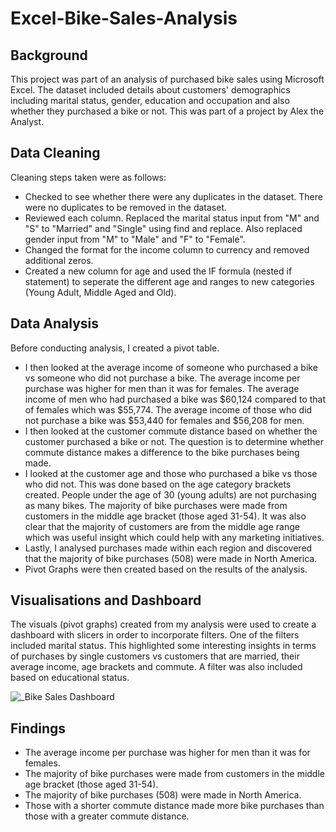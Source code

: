 # Excel-Bike-Sales-Analysis


## Background 
This project was part of an analysis of purchased bike sales using Microsoft Excel. The dataset included details about customers' demographics including marital status, gender, education and occupation and also whether they purchased a bike or not. This was part of a project by Alex the Analyst. 

## Data Cleaning
Cleaning steps taken were as follows: 
* Checked to see whether there were any duplicates in the dataset. There were no duplicates to be removed in the dataset.
* Reviewed each column. Replaced the marital status input from "M" and "S" to "Married" and "Single" using find and replace. Also replaced gender input from "M" to "Male" and "F" to "Female".
* Changed the format for the income column to currency and removed additional zeros.
* Created a new column for age and used the IF formula (nested if statement) to seperate the different age and ranges to new categories (Young Adult, Middle Aged and Old). 

## Data Analysis
Before conducting analysis, I created a pivot table. 
* I then looked at the average income of someone who purchased a bike vs someone who did not purchase a bike. The average income per purchase was higher for men than it was for females. The average income of men who had purchased a bike was $60,124 compared to that of females which was $55,774. The average income of those who did not purchase a bike was $53,440 for females and $56,208 for men. 
* I then looked at the customer commute distance based on whether the customer purchased a bike or not. The question is to determine whether commute distance makes a difference to the bike purchases being made. 
* I looked at the customer age and those who purchased a bike vs those who did not. This was done based on the age category brackets created. People under the age of 30 (young adults) are not purchasing as many bikes. The majority of bike purchases were made from customers in the middle age bracket (those aged 31-54). It was also clear that the majority of customers are from the middle age range which was useful insight which could help with any marketing initiatives. 
* Lastly, I analysed purchases made within each region and discovered that the majority of bike purchases (508) were made in North America.
* Pivot Graphs were then created based on the results of the analysis.

## Visualisations and Dashboard
The visuals (pivot graphs) created from my analysis were used to create a dashboard with slicers in order to incorporate filters. One of the filters included marital status. This highlighted some interesting insights in terms of purchases by single customers vs customers that are married, their average income, age brackets and commute. A filter was also included based on educational status.  

![_Bike Sales Dashboard](https://github.com/MariaTayo/Excel-Bikes-Sales-Analysis/assets/117232459/8f60fa00-992c-400c-855b-f7539b940fb3)

## Findings
* The average income per purchase was higher for men than it was for females.
* The majority of bike purchases were made from customers in the middle age bracket (those aged 31-54).
* The majority of bike purchases (508) were made in North America.
* Those with a shorter commute distance made more bike purchases than those with a greater commute distance.


